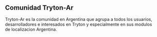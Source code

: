 ##  Comunidad Tryton-Ar

Tryton-Ar es la comunidad en Argentina que agrupa a todos los
usuarios, desarrolladores e interesados en Tryton y especialmente en
sus modulos de localizacion Argentina.


